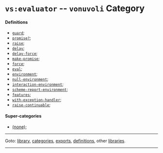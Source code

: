 

<a id='category__vonuvoli__vs_3a_evaluator'></a>

# `vs:evaluator` -- `vonuvoli` Category


<a id='category__vonuvoli__vs_3a_evaluator__definitions'></a>

#### Definitions

 * [`guard`](../../vonuvoli/definitions/guard.md#definition__vonuvoli__guard);
 * [`promise?`](../../vonuvoli/definitions/promise_3f.md#definition__vonuvoli__promise_3f);
 * [`raise`](../../vonuvoli/definitions/raise.md#definition__vonuvoli__raise);
 * [`delay`](../../vonuvoli/definitions/delay.md#definition__vonuvoli__delay);
 * [`delay-force`](../../vonuvoli/definitions/delay-force.md#definition__vonuvoli__delay-force);
 * [`make-promise`](../../vonuvoli/definitions/make-promise.md#definition__vonuvoli__make-promise);
 * [`force`](../../vonuvoli/definitions/force.md#definition__vonuvoli__force);
 * [`eval`](../../vonuvoli/definitions/eval.md#definition__vonuvoli__eval);
 * [`environment`](../../vonuvoli/definitions/environment.md#definition__vonuvoli__environment);
 * [`null-environment`](../../vonuvoli/definitions/null-environment.md#definition__vonuvoli__null-environment);
 * [`interaction-environment`](../../vonuvoli/definitions/interaction-environment.md#definition__vonuvoli__interaction-environment);
 * [`scheme-report-environment`](../../vonuvoli/definitions/scheme-report-environment.md#definition__vonuvoli__scheme-report-environment);
 * [`features`](../../vonuvoli/definitions/features.md#definition__vonuvoli__features);
 * [`with-exception-handler`](../../vonuvoli/definitions/with-exception-handler.md#definition__vonuvoli__with-exception-handler);
 * [`raise-continuable`](../../vonuvoli/definitions/raise-continuable.md#definition__vonuvoli__raise-continuable);


<a id='category__vonuvoli__vs_3a_evaluator__super-categories'></a>

#### Super-categories

 * [(none)](../../vonuvoli/categories/_index.md#toc__vonuvoli__categories);

----

Goto: [library](../../vonuvoli/_index.md#library__vonuvoli), [categories](../../vonuvoli/categories/_index.md#toc__vonuvoli__categories), [exports](../../vonuvoli/exports/_index.md#toc__vonuvoli__exports), [definitions](../../vonuvoli/definitions/_index.md#toc__vonuvoli__definitions), other [libraries](../../_libraries.md#toc__libraries).

----

